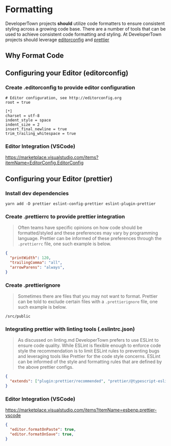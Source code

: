 # Formatting

DeveloperTown projects **should** utilize code formatters to ensure consistent styling across a growing code base. There are a number of tools that can be used to achieve consistent code formatting and styling. At DeveloperTown projects should leverage [editorconfig](https://editorconfig.org/) and [prettier](https://prettier.io/)

## Why Format Code

## Configuring your Editor (editorconfig)

### Create .editorconfig to provide editor configuration

```
# Editor configuration, see http://editorconfig.org
root = true

[*]
charset = utf-8
indent_style = space
indent_size = 2
insert_final_newline = true
trim_trailing_whitespace = true
```

### Editor Integration (VSCode)

https://marketplace.visualstudio.com/items?itemName=EditorConfig.EditorConfig

## Configuring your Editor (prettier)

### Install dev dependencies

```
yarn add -D prettier eslint-config-prettier eslint-plugin-prettier
```

### Create .prettierrc to provide prettier integration

> Often teams have specific opinions on how code should be formatted/styled and these preferences may vary by programming language. Prettier can be informed of these preferences through the `.prettierrc` file, one such example is below.

```json
{
  "printWidth": 120,
  "trailingComma": "all",
  "arrowParens": "always",
}
```

### Create .prettierignore

> Sometimes there are files that you may not want to format. Prettier can be told to exclude certain files with a `.prettierignore` file, one such example is below.

```
/src/public
```

### Integrating prettier with linting tools (.eslintrc.json)

> As discussed on linting.md DeveloperTown prefers to use ESLint to ensure code quality. While ESLint is flexible enough to enforce code style the recommendation is to limit ESLint rules to preventing bugs and leveraging tools like Prettier for the code style concerns. ESLint can be informed of the style and formatting rules that are defined by the above prettier configs.

```json
{
  "extends": ["plugin:prettier/recommended", "prettier/@typescript-eslint"]
}
```

### Editor Integration (VSCode)

https://marketplace.visualstudio.com/items?itemName=esbenp.prettier-vscode

```json
{
  "editor.formatOnPaste": true,
  "editor.formatOnSave": true,
}
```

